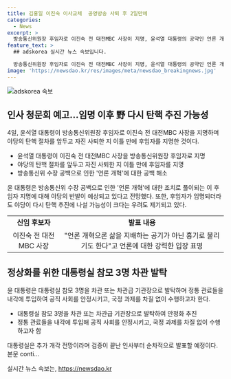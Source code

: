 ```yaml
---
title: 김홍일 이진숙 이사교체  공영방송 사퇴 후 2일만에
categories:
  - News
excerpt: >
  방송통신위원장 후임자로 이진숙 전 대전MBC 사장이 지명, 윤석열 대통령의 공약인 언론 개혁에 대한 조치로 풀이, 방송통신위원장의 자진사퇴와 이 후임자의 논란, 후보자의 공약과 야당의 강한 반발, 대통령실 참모 및 환경부 장관·방통위원장·금융위원장 후보자 발탁, 추가 개각 예고된 상황 등.
feature_text: >
  ## adskorea 실시간 뉴스 속보입니다.

  방송통신위원장 후임자로 이진숙 전 대전MBC 사장이 지명, 윤석열 대통령의 공약인 언론 개혁에 대한 조치로 풀이, 방송통신위원장의 자진사퇴와 이 후임자의 논란, 후보자의 공약과 야당의 강한 반발, 대통령실 참모 및 환경부 장관·방통위원장·금융위원장 후보자 발탁, 추가 개각 예고된 상황 등.
image: 'https://newsdao.kr/res/images/meta/newsdao_breakingnews.jpg'
---
```


<p><img src="https://newsdao.kr/res/images/meta/newsdao_breakingnews.jpg" alt="adskorea 속보" /></p>

<h2 data-ke-size="size26">인사 청문회 예고…임명 이후 野 다시 탄핵 추진 가능성</h2>

<p data-ke-size="size16">4일, 윤석열 대통령이 방송통신위원장 후임자로 이진숙 전 대전MBC 사장을 지명하며 야당의 탄핵 절차를 앞두고 자진 사퇴한 지 이틀 만에 후임자를 지명한 것이다.</p>

<ul>
    <li>윤석열 대통령이 이진숙 전 대전MBC 사장을 방송통신위원장 후임자로 지명</li>
    <li>야당의 탄핵 절차를 앞두고 자진 사퇴한 지 이틀 만에 후임자를 지명</li>
    <li>방송통신위 수장 공백으로 인한 '언론 개혁'에 대한 공백 해소</li>
</ul>

<p data-ke-size="size16">윤 대통령은 방송통신위 수장 공백으로 인한 '언론 개혁'에 대한 조치로 풀이되는 이 후임자 지명에 대해 야당의 반발이 예상되고 있다고 전망했다. 또한, 후임자가 임명되더라도 야당이 다시 탄핵 추진에 나설 가능성이 크다는 우려도 제기되고 있다.</p>

<table>
    <tr>
        <td style="text-align: center; height: 17px;"><b>신임 후보자</b></td>
        <td style="text-align: center; height: 17px;"><b>발표 내용</b></td>
    </tr>
     <tr>
        <td style="text-align: center; height: 17px;">이진숙 전 대전MBC 사장</td>
        <td style="text-align: center; height: 17px;">"언론 개혁으론 삶을 지배하는 공기가 아닌 흉기로 불리기도 한다"고 언론에 대한 강력한 입장 표명</td>
    </tr>
</table>

<h2 data-ke-size="size26">정상화를 위한 대통령실 참모 3명 차관 발탁</h2>

<p data-ke-size="size16">윤 대통령은 대통령실 참모 3명을 차관 또는 차관급 기관장으로 발탁하며 정통 관료들을 내각에 투입하여 공직 사회를 안정시키고, 국정 과제를 차질 없이 수행하고자 한다.</p>

<ul>
    <li>대통령실 참모 3명을 차관 또는 차관급 기관장으로 발탁하여 안정화 추진</li>
    <li>정통 관료들을 내각에 투입해 공직 사회를 안정시키고, 국정 과제를 차질 없이 수행하고자 함</li>
</ul>

<p data-ke-size="size16">대통령실은 추가 개각 전망이라며 검증이 끝난 인사부터 순차적으로 발표할 예정이다. 본문 conti...</p>
실시간 뉴스 속보는, <a href="https://newsdao.kr" rel="dofollow">https://newsdao.kr</a>



